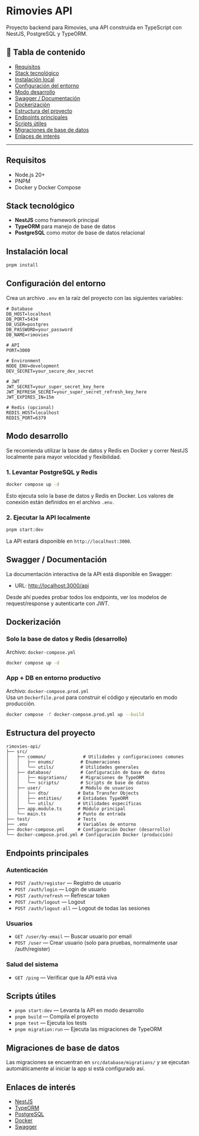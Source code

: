 # Rimovies API

Proyecto backend para Rimovies, una API construida en TypeScript con NestJS, PostgreSQL y TypeORM.

## 🔗 Tabla de contenido

- [Requisitos](#requisitos)
- [Stack tecnológico](#stack-tecnológico)
- [Instalación local](#instalación-local)
- [Configuración del entorno](#configuración-del-entorno)
- [Modo desarrollo](#modo-desarrollo)
- [Swagger / Documentación](#swagger--documentación)
- [Dockerización](#dockerización)
- [Estructura del proyecto](#estructura-del-proyecto)
- [Endpoints principales](#endpoints-principales)
- [Scripts útiles](#scripts-útiles)
- [Migraciones de base de datos](#migraciones-de-base-de-datos)
- [Enlaces de interés](#enlaces-de-interés)

---

## Requisitos

- Node.js 20+
- PNPM
- Docker y Docker Compose

## Stack tecnológico

- **NestJS** como framework principal
- **TypeORM** para manejo de base de datos
- **PostgreSQL** como motor de base de datos relacional

## Instalación local

```bash
pnpm install
```

## Configuración del entorno

Crea un archivo `.env` en la raíz del proyecto con las siguientes variables:

```env
# Database
DB_HOST=localhost
DB_PORT=5434
DB_USER=postgres
DB_PASSWORD=your_password
DB_NAME=rimovies

# API
PORT=3000

# Environment
NODE_ENV=development
DEV_SECRET=your_secure_dev_secret

# JWT
JWT_SECRET=your_super_secret_key_here
JWT_REFRESH_SECRET=your_super_secret_refresh_key_here
JWT_EXPIRES_IN=15m

# Redis (opcional)
REDIS_HOST=localhost
REDIS_PORT=6379
```

## Modo desarrollo

Se recomienda utilizar la base de datos y Redis en Docker y correr NestJS localmente para mayor velocidad y flexibilidad.

### 1. Levantar PostgreSQL y Redis

```bash
docker compose up -d
```

Esto ejecuta solo la base de datos y Redis en Docker. Los valores de conexión están definidos en el archivo `.env`.

### 2. Ejecutar la API localmente

```bash
pnpm start:dev
```

La API estará disponible en `http://localhost:3000`.

## Swagger / Documentación

La documentación interactiva de la API está disponible en Swagger:

- URL: [http://localhost:3000/api](http://localhost:3000/api)

Desde ahí puedes probar todos los endpoints, ver los modelos de request/response y autenticarte con JWT.

## Dockerización

### Solo la base de datos y Redis (desarrollo)

Archivo: `docker-compose.yml`

```bash
docker compose up -d
```

### App + DB en entorno productivo

Archivo: `docker-compose.prod.yml`  
Usa un `Dockerfile.prod` para construir el código y ejecutarlo en modo producción.

```bash
docker compose -f docker-compose.prod.yml up --build
```

## Estructura del proyecto

```
rimovies-api/
├── src/
│   ├── common/              # Utilidades y configuraciones comunes
│   │   ├── enums/          # Enumeraciones
│   │   └── utils/          # Utilidades generales
│   ├── database/           # Configuración de base de datos
│   │   ├── migrations/     # Migraciones de TypeORM
│   │   └── scripts/        # Scripts de base de datos
│   ├── user/               # Módulo de usuarios
│   │   ├── dto/           # Data Transfer Objects
│   │   ├── entities/      # Entidades TypeORM
│   │   └── utils/         # Utilidades específicas
│   ├── app.module.ts      # Módulo principal
│   └── main.ts            # Punto de entrada
├── test/                  # Tests
├── .env                   # Variables de entorno
├── docker-compose.yml     # Configuración Docker (desarrollo)
└── docker-compose.prod.yml # Configuración Docker (producción)
```

## Endpoints principales

### Autenticación
- `POST /auth/register` — Registro de usuario
- `POST /auth/login` — Login de usuario
- `POST /auth/refresh` — Refrescar token
- `POST /auth/logout` — Logout
- `POST /auth/logout-all` — Logout de todas las sesiones

### Usuarios
- `GET /user/by-email` — Buscar usuario por email
- `POST /user` — Crear usuario (solo para pruebas, normalmente usar /auth/register)

### Salud del sistema
- `GET /ping` — Verificar que la API está viva

## Scripts útiles

- `pnpm start:dev` — Levanta la API en modo desarrollo
- `pnpm build` — Compila el proyecto
- `pnpm test` — Ejecuta los tests
- `pnpm migration:run` — Ejecuta las migraciones de TypeORM

## Migraciones de base de datos

Las migraciones se encuentran en `src/database/migrations/` y se ejecutan automáticamente al iniciar la app si está configurado así.

## Enlaces de interés

- [NestJS](https://nestjs.com/)
- [TypeORM](https://typeorm.io/)
- [PostgreSQL](https://www.postgresql.org/)
- [Docker](https://www.docker.com/)
- [Swagger](https://swagger.io/)
